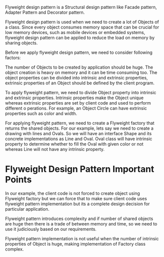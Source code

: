 Flyweight design pattern is a Structural design pattern like Facade pattern, Adapter Pattern and Decorator pattern.

Flyweight design pattern is used when we need to create a lot of Objects of a class. Since every object consumes memory 
space that can be crucial for low memory devices, such as mobile devices or embedded systems, flyweight design pattern 
can be applied to reduce the load on memory by sharing objects.

Before we apply flyweight design pattern, we need to consider following factors:

The number of Objects to be created by application should be huge.
The object creation is heavy on memory and it can be time consuming too.
The object properties can be divided into intrinsic and extrinsic properties, extrinsic properties of an Object should
 be defined by the client program.
 
To apply flyweight pattern, we need to divide Object property into intrinsic and extrinsic properties. Intrinsic 
properties make the Object unique whereas extrinsic properties are set by client code and used to perform different o
perations. For example, an Object Circle can have extrinsic properties such as color and width.


For applying flyweight pattern, we need to create a Flyweight factory that returns the shared objects. For our example, 
lets say we need to create a drawing with lines and Ovals. So we will have an interface Shape and its concrete 
implementations as Line and Oval. Oval class will have intrinsic property to determine whether to fill the Oval with 
given color or not whereas Line will not have any intrinsic property.

# Flyweight Design Pattern Important Points

In our example, the client code is not forced to create object using Flyweight factory but we can force that to make sure
 client code uses flyweight pattern implementation but its a complete design decision for particular application.
 
Flyweight pattern introduces complexity and if number of shared objects are huge then there is a trade of between memory 
and time, so we need to use it judiciously based on our requirements.

Flyweight pattern implementation is not useful when the number of intrinsic properties of Object is huge, making 
implementation of Factory class complex.